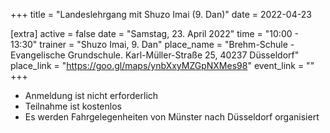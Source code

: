+++
title = "Landeslehrgang mit Shuzo Imai (9. Dan)"
date = 2022-04-23

[extra]
active = false
date = "Samstag, 23. April 2022"
time = "10:00 - 13:30"
trainer = "Shuzo Imai, 9. Dan"
place_name = "Brehm-Schule - Evangelische Grundschule. Karl-Müller-Straße 25, 40237 Düsseldorf"
place_link = "https://goo.gl/maps/ynbXxyMZGpNXMes98"
event_link = ""
+++

* Anmeldung ist nicht erforderlich
* Teilnahme ist kostenlos
* Es werden Fahrgelegenheiten von Münster nach Düsseldorf organisiert
